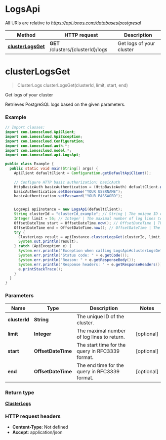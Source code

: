 # LogsApi

All URIs are relative to *https://api.ionos.com/databases/postgresql*

| Method | HTTP request | Description |
| ------------- | ------------- | ------------- |
| [**clusterLogsGet**](LogsApi.md#clusterlogsget) | **GET** /clusters/{clusterId}/logs | Get logs of your cluster |


<a name="clusterLogsGet"></a>
# **clusterLogsGet**
> ClusterLogs clusterLogsGet(clusterId, limit, start, end)

Get logs of your cluster

Retrieves PostgreSQL logs based on the given parameters.

### Example
```java
// Import classes:
import com.ionoscloud.ApiClient;
import com.ionoscloud.ApiException;
import com.ionoscloud.Configuration;
import com.ionoscloud.auth.*;
import com.ionoscloud.model.*;
import com.ionoscloud.api.LogsApi;

public class Example {
  public static void main(String[] args) {
    ApiClient defaultClient = Configuration.getDefaultApiClient();
    
    // Configure HTTP basic authorization: basicAuth
    HttpBasicAuth basicAuthentication = (HttpBasicAuth) defaultClient.getAuthentication("basicAuth");
    basicAuthentication.setUsername("YOUR USERNAME");
    basicAuthentication.setPassword("YOUR PASSWORD");


    LogsApi apiInstance = new LogsApi(defaultClient);
    String clusterId = "clusterId_example"; // String | The unique ID of the cluster.
    Integer limit = 56; // Integer | The maximal number of log lines to return.
    OffsetDateTime start = OffsetDateTime.now(); // OffsetDateTime | The start time for the query in RFC3339 format.
    OffsetDateTime end = OffsetDateTime.now(); // OffsetDateTime | The end time for the query in RFC3339 format.
    try {
      ClusterLogs result = apiInstance.clusterLogsGet(clusterId, limit, start, end);
      System.out.println(result);
    } catch (ApiException e) {
      System.err.println("Exception when calling LogsApi#clusterLogsGet");
      System.err.println("Status code: " + e.getCode());
      System.err.println("Reason: " + e.getResponseBody());
      System.err.println("Response headers: " + e.getResponseHeaders());
      e.printStackTrace();
    }
  }
}
```

### Parameters

| Name | Type | Description  | Notes |
| ------------- | ------------- | ------------- | ------------- |
| **clusterId** | **String**| The unique ID of the cluster. |
| **limit** | **Integer**| The maximal number of log lines to return. | [optional]
| **start** | **OffsetDateTime**| The start time for the query in RFC3339 format. | [optional]
| **end** | **OffsetDateTime**| The end time for the query in RFC3339 format. | [optional]

### Return type

[**ClusterLogs**](../models/ClusterLogs.md)

### HTTP request headers

 - **Content-Type**: Not defined
 - **Accept**: application/json

